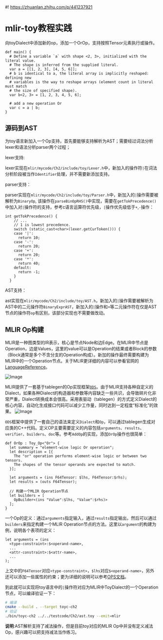 #! https://zhuanlan.zhihu.com/p/441237921
# mlir-toy教程实践

向toyDialect中添加新的op，添加一个OrOp，支持按照Tensor元素执行或操作。

```
def main() {
  # Define a variable `a` with shape <2, 3>, initialized with the literal value.
  # The shape is inferred from the supplied literal.
  var a = [[1, 2, 3], [4, 5, 6]];
  # b is identical to a, the literal array is implicitly reshaped: defining new
  # variables is the way to reshape arrays (element count in literal must match
  # the size of specified shape).
  var b<2, 3> = [1, 2, 3, 4, 5, 6];

  # add a new operation Or
  var c = a | b;
}
```

## 源码到AST
为toy语言新加入一个Op支持，首先要能够支持解析为AST；需要经过词法分析lexer和语法分析parser两个过程；

lexer支持:

lexer实现在`mlir/mycode/Ch2/include/toy/Lexer.h`中，新加入的操作符`|`在词法分析阶段被当作`Identifier`处理，并不需要新添加支持。

parser支持：

parser实现在`mlir/mycode/Ch2/include/toy/Parser.h`中，新加入的`|`操作需要被解析为`BinaryOp`, 该操作在`parseBinOpRHS()`中实现，需要在`getTokPrecedence()`中加入对`|`操作符的支持，参考c语言运算符优先级，`|`操作优先级低于`+`,`-`操作：
```
int getTokPrecedence() {
    // ...
    // 1 is lowest precedence.
    switch (static_cast<char>(lexer.getCurToken())) {
    case '|':
      return 10;
    case '-':
      return 20;
    case '+':
      return 20;
    case '*':
      return 40;
    default:
      return -1;
    }
  }
```

AST支持：

ast实现在`mlir/mycode/Ch2/include/toy/AST.h`，新加入的`|`操作需要被解析为AST中的二元操作符`BinaryExprAST`，新加入的`|`操作和`+`等二元操作符在仅是AST节点的操作符`op`有区别，该部分实现也不需要做改动。

## MLIR Op构建
MLIR是一种图类型的IR表示，核心是节点Node和边Edge。在MLIR中节点是Operation，边是Values，这里的value可以是Operation的结果或者Block的参数（Block通常是多个不含分支的Operation构成）。新加的操作最终需要构建为MLIR中的一个Operation节点。关于MLIR更详细的内容可以参看官网的[LanguageReference](https://mlir.llvm.org/docs/LangRef/)。

![Image](https://pic4.zhimg.com/80/v2-d34a295d586edd88046f7fb5699e1d20.png)

MLIR提供了一套基于tablegen的Op实现框架[`ODS`](https://mlir.llvm.org/docs/OpDefinitions/)。由于MLIR支持各种自定义的Dialect，如果各种Dialect的构造器和参数等内容缺乏一些共识，会导致碎片化非常严重，Dialect转换成本会很高。采用表驱动（tablegen）的方式定义Dialect的核心内容，自动化生成接口代码可以减少工作量，同时达到一定程度“标准化”的效果。
![Image](https://pic4.zhimg.com/80/v2-3d68d4503884d88497d35c7a6e61867f.png)

`ODS`框架中提供了一套自己的语法来定义`Dialect`和`Op`，可以通过tablegen生成对应类的C++代码。定义OP主要需要定义的内容包括`arguments`、`results`、`verifier`、`builders`、`doc`等。参考`AddOp`的实现，添加`OrOp`操作也很简单：
```
def OrOp : Toy_Op<"Or"> {
  let summary = "element-wise logic Or operation";
  let description = [{
    The "or" operation performs element-wise logic or between two tensors.
    The shapes of the tensor operands are expected to match.
  }];

  let arguments = (ins F64Tensor: $lhs, F64Tensor:$rhs);
  let results = (outs F64Tensor);

  // 构建一个MLIR Operation节点
  let builders = [
    OpBuilder<(ins "Value":$lhs, "Value":$rhs)>
  ];
}
```
一个Op的定义：通过`arguments`指定输入，通过`results`指定输出，然后可以通过`builders`来指定构建一个MLIR Operation节点的方法。这里以`argument`的构建为例，说明各个表项的定义：
```
let arguments = (ins
  <type-constraint>:$<operand-name>,
  ...
  <attr-constraint>:$<attr-name>,
  ...
);
```
上文中的`F64Tensor`对应`<type-constraint>`，`$lhs`对应`$<operand-name>`，另外还可以添加一些属性的约束；更为详细的说明可以参考[OPS文档](https://mlir.llvm.org/docs/OpDefinitions/)。

到此就可以实现将toy语言中的`|`操作符对应为MLIR中ToyDialect的一个Operation节点，可以编译验证一下：
```bash
# 编译
cmake --build . --target toyc-ch2
# 验证
./bin/toyc-ch2 ../../testcode/Ch2/ast.toy --emit=mlir
```

**说明**:AST解析支持了减法操作，但是目前toy对应的MLIR Op中并没有定义减法Op，感兴趣可以把支持减法当作练习。